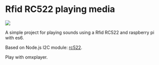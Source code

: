 # Rfid RC522 playing media
[<img src="https://img.shields.io/badge/Node.js-7.x%20through%207.x-brightgreen.svg">](https://nodejs.org)

A simple project for playing sounds using a Rfid RC522 and raspberry pi with es6.

Based on Node.js I2C module: [rc522](https://github.com/ocsacesar/rc522).

Play with omxplayer.
